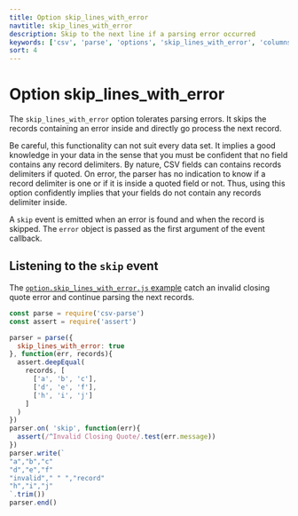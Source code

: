 ```yaml
---
title: Option skip_lines_with_error
navtitle: skip_lines_with_error
description: Skip to the next line if a parsing error occurred
keywords: ['csv', 'parse', 'options', 'skip_lines_with_error', 'columns']
sort: 4
---
```


# Option skip\_lines\_with\_error

The `skip_lines_with_error` option tolerates parsing errors. It skips the records containing an error inside and directly go process the next record.

Be careful, this functionality can not suit every data set. It implies a good knowledge in your data in the sense that you must be confident that no field contains any record delimiters. By nature, CSV fields can contains records delimiters if quoted. On error, the parser has no indication to know if a record delimiter is one or if it is inside a quoted field or not. Thus, using this option confidently implies that your fields do not contain any records delimiter inside.

A `skip` event is emitted when an error is found and when the record is skipped. The `error` object is passed as the first argument of the event callback.

## Listening to the `skip` event

The [`option.skip_lines_with_error.js` example](https://github.com/adaltas/node-csv-parse/blob/master/samples/option.skip_lines_with_error.js) catch an invalid closing quote error and continue parsing the next records.

```js
const parse = require('csv-parse')
const assert = require('assert')

parser = parse({
  skip_lines_with_error: true
}, function(err, records){
  assert.deepEqual(
    records, [
      ['a', 'b', 'c'],
      ['d', 'e', 'f'],
      ['h', 'i', 'j']
    ]
  )
})
parser.on( 'skip', function(err){
  assert(/^Invalid Closing Quote/.test(err.message))
})
parser.write(`
"a","b","c"
"d","e","f"
"invalid"," " ","record"
"h","i","j"
`.trim())
parser.end()
```
